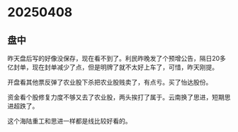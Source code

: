 # 20250408

## 盘中

昨天盘后写的好像没保存，现在看不到了。利民昨晚发了个预增公告，隔日20多亿封单，现在封单减少了点，但是明牌了就不太好上车了，可惜，昨天刚提。

开盘看其他票反弹了农业股下杀把农业股贱卖了，有点亏。买了怡达股份。

资金看个股修复力度不够又去了农业股，两头挨打了属于。云南换了思进，短期思进超跌了。

这个海陆重工和思进一样都是线比较好看的。
